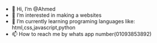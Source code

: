 - 👋 Hi, I’m @Ahmed
- 👀 I’m interested in making a websites 
- 🌱 I’m currently learning programing languages like: html,css,javascript,python
- 📫 How to reach me by whats app number(01093853892)

<!---
Ahmed1gaming/Ahmed1gaming is a ✨ special ✨ repository because its `README.md` (this file) appears on your GitHub profile.
You can click the Preview link to take a look at your changes.
--->
